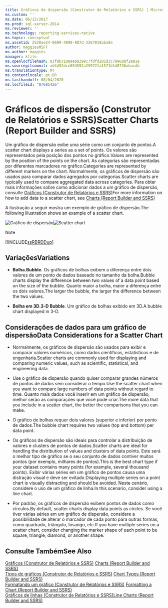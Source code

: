 ```yaml
---
title: Gráficos de dispersão (Construtor de Relatórios e SSRS) | Microsoft Docs
ms.custom: ''
ms.date: 06/13/2017
ms.prod: sql-server-2014
ms.reviewer: ''
ms.technology: reporting-services-native
ms.topic: conceptual
ms.assetid: 2520ae24-0609-4890-807d-3267018aba8e
author: maggiesMSFT
ms.author: maggies
manager: kfile
ms.openlocfilehash: 93f9b31089eb8399c7fdfd201d3c799608f2e91e
ms.sourcegitcommit: ad4d92dce894592a259721a1571b1d8736abacdb
ms.translationtype: MT
ms.contentlocale: pt-BR
ms.lasthandoff: 08/04/2020
ms.locfileid: "87681426"
---
```

# <a name="scatter-charts-report-builder-and-ssrs"></a><span data-ttu-id="84a85-102">Gráficos de dispersão (Construtor de Relatórios e SSRS)</span><span class="sxs-lookup"><span data-stu-id="84a85-102">Scatter Charts (Report Builder and SSRS)</span></span>
  <span data-ttu-id="84a85-103">Um gráfico de dispersão exibe uma série como um conjunto de pontos.</span><span class="sxs-lookup"><span data-stu-id="84a85-103">A scatter chart displays a series as a set of points.</span></span> <span data-ttu-id="84a85-104">Os valores são representados pela posição dos pontos no gráfico.</span><span class="sxs-lookup"><span data-stu-id="84a85-104">Values are represented by the position of the points on the chart.</span></span> <span data-ttu-id="84a85-105">As categorias são representadas por diferentes marcadores no gráfico.</span><span class="sxs-lookup"><span data-stu-id="84a85-105">Categories are represented by different markers on the chart.</span></span> <span data-ttu-id="84a85-106">Normalmente, os gráficos de dispersão são usados para comparar dados agregados por categorias.</span><span class="sxs-lookup"><span data-stu-id="84a85-106">Scatter charts are typically used to compare aggregated data across categories.</span></span> <span data-ttu-id="84a85-107">Para obter mais informações sobre como adicionar dados a um gráfico de dispersão, consulte [Gráficos &#40;Construtor de Relatórios e SSRS&#41;](charts-report-builder-and-ssrs.md)</span><span class="sxs-lookup"><span data-stu-id="84a85-107">For more information on how to add data to a scatter chart, see [Charts &#40;Report Builder and SSRS&#41;](charts-report-builder-and-ssrs.md)</span></span>  
  
 <span data-ttu-id="84a85-108">A ilustração a seguir mostra um exemplo de gráfico de dispersão.</span><span class="sxs-lookup"><span data-stu-id="84a85-108">The following illustration shows an example of a scatter chart.</span></span>  
  
 <span data-ttu-id="84a85-109">![Gráfico de dispersão](../media/rs-scatterchart.gif "Gráfico de dispersão")</span><span class="sxs-lookup"><span data-stu-id="84a85-109">![Scatter chart](../media/rs-scatterchart.gif "Scatter chart")</span></span>  
  
> [!NOTE]  
>  [!INCLUDE[ssRBRDDup](../../includes/ssrbrddup-md.md)]  
  
## <a name="variations"></a><span data-ttu-id="84a85-110">Variações</span><span class="sxs-lookup"><span data-stu-id="84a85-110">Variations</span></span>  
  
-   <span data-ttu-id="84a85-111">**Bolha.**</span><span class="sxs-lookup"><span data-stu-id="84a85-111">**Bubble.**</span></span> <span data-ttu-id="84a85-112">Os gráficos de bolhas exibem a diferença entre dois valores de um ponto de dados baseado no tamanho da bolha.</span><span class="sxs-lookup"><span data-stu-id="84a85-112">Bubble charts display the difference between two values of a data point based on the size of the bubble.</span></span> <span data-ttu-id="84a85-113">Quanto maior a bolha, maior a diferença entre os dois valores.</span><span class="sxs-lookup"><span data-stu-id="84a85-113">The larger the bubble, the larger the difference between the two values.</span></span>  
  
-   <span data-ttu-id="84a85-114">**Bolha em 3D**.</span><span class="sxs-lookup"><span data-stu-id="84a85-114">**3-D Bubble**.</span></span> <span data-ttu-id="84a85-115">Um gráfico de bolhas exibido em 3D.</span><span class="sxs-lookup"><span data-stu-id="84a85-115">A bubble chart displayed in 3-D.</span></span>  
  
## <a name="data-considerations-for-a-scatter-chart"></a><span data-ttu-id="84a85-116">Considerações de dados para um gráfico de dispersão</span><span class="sxs-lookup"><span data-stu-id="84a85-116">Data Considerations for a Scatter Chart</span></span>  
  
-   <span data-ttu-id="84a85-117">Normalmente, os gráficos de dispersão são usados para exibir e comparar valores numéricos, como dados científicos, estatísticos e de engenharia.</span><span class="sxs-lookup"><span data-stu-id="84a85-117">Scatter charts are commonly used for displaying and comparing numeric values, such as scientific, statistical, and engineering data.</span></span>  
  
-   <span data-ttu-id="84a85-118">Use o gráfico de dispersão quando quiser comparar grandes números de pontos de dados sem considerar o tempo.</span><span class="sxs-lookup"><span data-stu-id="84a85-118">Use the scatter chart when you want to compare large numbers of data points without regard to time.</span></span> <span data-ttu-id="84a85-119">Quanto mais dados você inserir em um gráfico de dispersão, melhor serão as comparações que você pode criar.</span><span class="sxs-lookup"><span data-stu-id="84a85-119">The more data that you include in a scatter chart, the better the comparisons that you can make.</span></span>  
  
-   <span data-ttu-id="84a85-120">O gráfico de bolhas requer dois valores (superior e inferior) por ponto de dados.</span><span class="sxs-lookup"><span data-stu-id="84a85-120">The bubble chart requires two values (top and bottom) per data point.</span></span>  
  
-   <span data-ttu-id="84a85-121">Os gráficos de dispersão são ideais para controlar a distribuição de valores e clusters de pontos de dados.</span><span class="sxs-lookup"><span data-stu-id="84a85-121">Scatter charts are ideal for handling the distribution of values and clusters of data points.</span></span> <span data-ttu-id="84a85-122">Este será o melhor tipo de gráfico se o seu conjunto de dados contiver muitos pontos (por exemplo, milhares de pontos).</span><span class="sxs-lookup"><span data-stu-id="84a85-122">This is the best chart type if your dataset contains many points (for example, several thousand points).</span></span> <span data-ttu-id="84a85-123">Exibir várias séries em um gráfico de pontos causa uma distração visual e deve ser evitado.</span><span class="sxs-lookup"><span data-stu-id="84a85-123">Displaying multiple series on a point chart is visually distracting and should be avoided.</span></span> <span data-ttu-id="84a85-124">Neste cenário, considere o uso de um gráfico de linha.</span><span class="sxs-lookup"><span data-stu-id="84a85-124">In this scenario, consider using a line chart.</span></span>  
  
-   <span data-ttu-id="84a85-125">Por padrão, os gráficos de dispersão exibem pontos de dados como círculos.</span><span class="sxs-lookup"><span data-stu-id="84a85-125">By default, scatter charts display data points as circles.</span></span> <span data-ttu-id="84a85-126">Se você tiver várias séries em um gráfico de dispersão, considere a possibilidade de alterar o marcador de cada ponto para outras formas, como quadrado, triângulo, losango, etc.</span><span class="sxs-lookup"><span data-stu-id="84a85-126">If you have multiple series on a scatter chart, consider changing the marker shape of each point to be square, triangle, diamond, or another shape.</span></span>  
  
## <a name="see-also"></a><span data-ttu-id="84a85-127">Consulte Também</span><span class="sxs-lookup"><span data-stu-id="84a85-127">See Also</span></span>  
 <span data-ttu-id="84a85-128">[Gráficos &#40;Construtor de Relatórios e SSRS&#41;](charts-report-builder-and-ssrs.md) </span><span class="sxs-lookup"><span data-stu-id="84a85-128">[Charts &#40;Report Builder and SSRS&#41;](charts-report-builder-and-ssrs.md) </span></span>  
 <span data-ttu-id="84a85-129">[Tipos de gráficos &#40;Construtor de Relatórios e SSRS&#41;](chart-types-report-builder-and-ssrs.md) </span><span class="sxs-lookup"><span data-stu-id="84a85-129">[Chart Types &#40;Report Builder and SSRS&#41;](chart-types-report-builder-and-ssrs.md) </span></span>  
 <span data-ttu-id="84a85-130">[Formatando um gráfico &#40;Construtor de Relatórios e SSRS&#41;](formatting-a-chart-report-builder-and-ssrs.md) </span><span class="sxs-lookup"><span data-stu-id="84a85-130">[Formatting a Chart &#40;Report Builder and SSRS&#41;](formatting-a-chart-report-builder-and-ssrs.md) </span></span>  
 [<span data-ttu-id="84a85-131">Gráficos de linhas &#40;Construtor de Relatórios e SSRS&#41;</span><span class="sxs-lookup"><span data-stu-id="84a85-131">Line Charts &#40;Report Builder and SSRS&#41;</span></span>](line-charts-report-builder-and-ssrs.md)  
  
  
